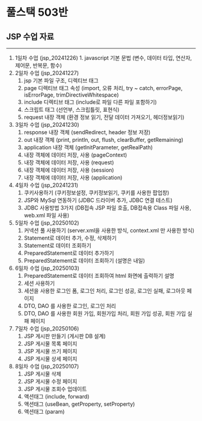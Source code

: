 # 풀스택 503반
## JSP 수업 자료

---

1. 1일차 수업 (jsp_20241226)
    	1. javascript 기본 문법 (변수, 데이터 타입, 연산자, 제어문, 반복문, 함수)
2. 2일차 수업 (jsp_20241227)
	1. jsp 기본 파일 구조, 디렉티브 태그
	2. page 디렉티브 태그 속성 (import, 오류 처리, try ~ catch, errorPage, isErrorPage, trimDirectiveWhitespace)
	3. include 디렉티브 태그 (include로 파일 다른 파일 포함하기)
	4. 스크립트 태그 (선언부, 스크립틀릿, 표현식)
	5. request 내장 객체 (환경 정보 읽기, 전달 데이터 가져오기, 헤더정보읽기)
3. 3일차 수업 (jsp_20241230)
	1. response 내장 객체 (sendRedirect, header 정보 저장)
	2. out 내장 객체 (print, println, out, flush, clearBuffer, getRemaining)
	3. application 내장 객체 (getInitParameter, getRealPath)
	4. 내장 객체에 데이터 저장, 사용 (pageContext)
	5. 내장 객체에 데이터 저장, 사용 (request)
	6. 내장 객체에 데이터 저장, 사용 (session)
	7. 내장 객체에 데이터 저장, 사용 (application)
4. 4일차 수업 (jsp_20241231)
	1. 쿠키사용하기 (쿠키정보설정, 쿠키정보읽기, 쿠키를 사용한 팝업창)
	2. JSP와 MySql 연동하기 (JDBC 드라이버 추가, JDBC 연결 테스트)
	3. JDBC 사용방법 3가지 (DB접속 JSP 파일 호출, DB접속용 Class 파일 사용, web.xml 파일 사용)
5. 5일차 수업 (jsp_20250102)
	1. 커넥션 풀 사용하기 (server.xml을 사용한 방식, context.xml 만 사용한 방식)
	2. Statement로 데이터 추가, 수정, 삭제하기
	3. Statement로 데이터 조회하기
	4. PreparedStatement로 데이터 추가하기
	5. PreparedStatement로 데이터 조회하기 (설명은 내일)
6. 6일차 수업 (jsp_20250103)
	1. PreparedStatement로 데이터 조회하여 html 화면에 출력하기 설명
	2. 세션 사용하기
	3. 세션을 사용한 로그인 폼, 로그인 처리, 로그인 성공, 로그인 실패, 로그아웃 페이지
	4. DTO, DAO 를 사용한 로그인, 로그인 처리
	5. DTO, DAO 를 사용한 회원 가입, 회원가입 처리, 회원 가입 성공, 회원 가입 실패 페이지
7. 7일차 수업 (jsp_20250106)
	1. JSP 게시판 만들기 (게시판 DB 설계)
	2. JSP 게시물 목록 페이지
	3. JSP 게시물 쓰기 페이지
	4. JSP 게시물 상세 페이지
8. 8일차 수업 (jsp_20250107)
	1. JSP 게시물 삭제
	2. JSP 게시물 수정 페이지
	3. JSP 게시물 조회수 업데이트
	4. 액션태그 (include, forward)
	5. 액션태그 (useBean, getProperty, setProperty)
	6. 액션태그 (param)